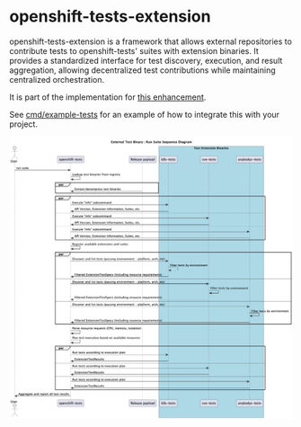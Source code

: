 # openshift-tests-extension

openshift-tests-extension is a framework that allows external
repositories to contribute tests to openshift-tests' suites with
extension binaries. It provides a standardized interface for test
discovery, execution, and result aggregation, allowing decentralized
test contributions while maintaining centralized orchestration.

It is part of the implementation for [this
enhancement](https://github.com/openshift/enhancements/pull/1676).

See [cmd/example-tests](cmd/example-tests/main.go) for an example of
how to integrate this with your project.

![Sequence diagram](docs/sequence.png)
